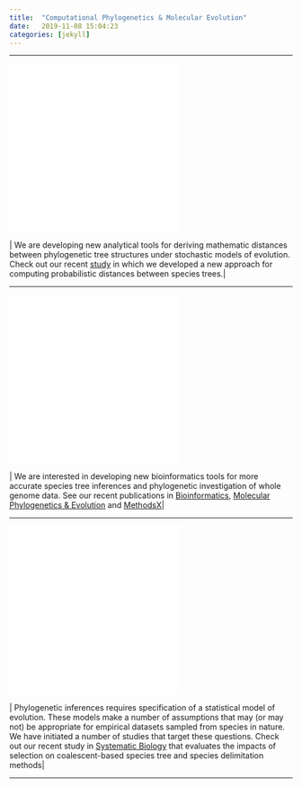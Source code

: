 ```yaml
---
title:  "Computational Phylogenetics & Molecular Evolution"
date:   2019-11-08 15:04:23
categories: [jekyll]
---
```


------------------------------------------------------------------------------------------------------
![image tooltip here](images/Box1.pdf)![image tooltip here](images/Featured1.pdf)

| We are developing new analytical tools for deriving mathematic distances between phylogenetic tree structures under stochastic models of evolution. Check out our recent [study](https://academic.oup.com/sysbio/advance-article/doi/10.1093/sysbio/syz031/5488962) in which we developed a new approach for computing probabilistic distances between species trees.|

------------------------------------------------------------------------------------------------------

![image tooltip here](images/Box23.pdf)![image tooltip here](images/Phylo2.pdf)

| We are interested in developing new bioinformatics tools for more accurate species tree inferences and phylogenetic investigation of whole genome data. See our recent publications in [Bioinformatics](https://academic.oup.com/bioinformatics/advance-article-abstract/doi/10.1093/bioinformatics/btaa884/5922815?redirectedFrom=fulltext), [Molecular Phylogenetics & Evolution](https://www.sciencedirect.com/science/article/pii/S1055790318305153?via%3Dihub) and [MethodsX](https://www.sciencedirect.com/science/article/pii/S2215016119302493)|

------------------------------------------------------------------------------------------------------


![image tooltip here](images/Box3.pdf)![image tooltip here](images/Phylo3.pdf)

| Phylogenetic inferences requires specification of a statistical model of evolution. These models make a number of assumptions that may (or may not) be appropriate for empirical datasets sampled from species in nature. We have initiated a number of studies that target these questions. Check out our recent study in [Systematic Biology](https://academic.oup.com/sysbio/article/67/6/1076/4995179) that evaluates the impacts of selection on coalescent-based species tree and species delimitation methods|

------------------------------------------------------------------------------------------------------
